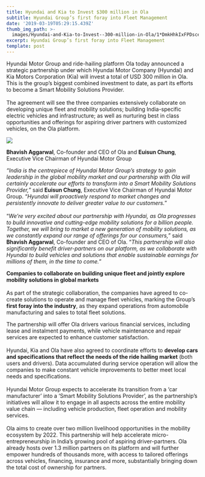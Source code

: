 ```yaml
---
title: Hyundai and Kia to Invest $300 million in Ola
subtitle: Hyundai Group’s first foray into Fleet Management
date: '2019-03-19T05:29:15.439Z'
thumb_img_path: >-
  images/Hyundai-and-Kia-to-Invest--300-million-in-Ola/1*DmkHhkIxFPDscexyJbFkdA.png
excerpt: Hyundai Group’s first foray into Fleet Management
template: post
---
```

Hyundai Motor Group and ride-hailing platform Ola today announced a strategic partnership under which Hyundai Motor Company (Hyundai) and Kia Motors Corporation (Kia) will invest a total of USD 300 million in Ola. This is the group’s biggest combined investment to date, as part its efforts to become a Smart Mobility Solutions Provider.  
   
The agreement will see the three companies extensively collaborate on developing unique fleet and mobility solutions; building India-specific electric vehicles and infrastructure; as well as nurturing best in class opportunities and offerings for aspiring driver partners with customized vehicles, on the Ola platform.

![](/images/Hyundai-and-Kia-to-Invest--300-million-in-Ola/1*DmkHhkIxFPDscexyJbFkdA.png)

<figcaption><strong>Bhavish Aggarwal</strong>, Co-founder and CEO of Ola and <strong>Euisun Chung</strong>, Executive Vice Chairman of Hyundai Motor&nbsp;Group</figcaption>

*“India is the centrepiece of Hyundai Motor Group’s strategy to gain leadership in the global mobility market and our partnership with Ola will certainly accelerate our efforts to transform into a Smart Mobility Solutions Provider,*” said **Euisun Chung**, Executive Vice Chairman of Hyundai Motor Group. “*Hyundai will proactively respond to market changes and persistently innovate to deliver greater value to our customers.*”  
   
“*We’re very excited about our partnership with Hyundai, as Ola progresses to build innovative and cutting-edge mobility solutions for a billion people. Together, we will bring to market a new generation of mobility solutions, as we constantly expand our range of offerings for our consumers,*” said **Bhavish Aggarwal**, Co-founder and CEO of Ola. “*This partnership will also significantly benefit driver-partners on our platform, as we collaborate with Hyundai to build vehicles and solutions that enable sustainable earnings for millions of them, in the time to come.*”

**Companies to collaborate on building unique fleet and jointly explore mobility solutions in global markets**  
   
As part of the strategic collaboration, the companies have agreed to co-create solutions to operate and manage fleet vehicles, marking the Group’s **first foray into the industry**, as they expand operations from automobile manufacturing and sales to total fleet solutions.

The partnership will offer Ola drivers various financial services, including lease and instalment payments, while vehicle maintenance and repair services are expected to enhance customer satisfaction.  
   
Hyundai, Kia and Ola have also agreed to coordinate efforts to **develop cars and specifications that reflect the needs of the ride hailing market** (both users and drivers). Data accumulated during service operation will allow the companies to make constant vehicle improvements to better meet local needs and specifications.  
   
Hyundai Motor Group expects to accelerate its transition from a ‘car manufacturer’ into a ‘Smart Mobility Solutions Provider’, as the partnership’s initiatives will allow it to engage in all aspects across the entire mobility value chain ― including vehicle production, fleet operation and mobility services.  
   
Ola aims to create over two million livelihood opportunities in the mobility ecosystem by 2022. This partnership will help accelerate micro-entrepreneurship in India’s growing pool of aspiring driver-partners. Ola already hosts over 1.3 million partners on its platform and will further empower hundreds of thousands more, with access to tailored offerings across vehicles, financing, insurance and more, substantially bringing down the total cost of ownership for partners.

